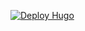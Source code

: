 [![Deploy Hugo](https://github.com/wenzewoo/wuwenze.com/actions/workflows/main.yml/badge.svg)](https://github.com/wenzewoo/wuwenze.com/actions/workflows/main.yml)
